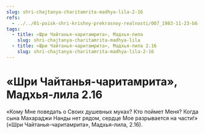 ```yaml
---
slug: shri-chajtanya-charitamrita-madhya-lila-2-16
refs:
  - ../../01-poisk-shri-krishny-prekrasnoy-realnosti/007_1983-11-23-b6-c_sridharmj_bozhestvennoe_bezumie_nahodjashhihsja_v_poiske_shri_krishny.md
tags:
  - title: «Шри Чайтанья-чаритамрита», Мадхья-лила
    slug: shri-chajtanya-charitamrita-madhya-lila
  - title: «Шри Чайтанья-чаритамрита», Мадхья-лила 2.16
    slug: shri-chajtanya-charitamrita-madhya-lila-2-16
---
```


# «Шри Чайтанья-чаритамрита», Мадхья-лила 2.16

«Кому Мне поведать о Своих душевных муках? Кто поймет Меня? Когда сына Махараджи Нанды нет рядом, сердце Мое разрывается на части!» («Шри Чайтанья-чаритамрита», Мадхья-лила, 2.16).

